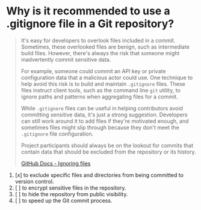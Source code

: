 # Why is it recommended to use a .gitignore file in a Git repository?

> It's easy for developers to overlook files included in a commit. Sometimes, these overlooked files are benign, such as intermediate build files. However, there's always the risk that someone might inadvertently commit sensitive data.
> 
> For example, someone could commit an API key or private configuration data that a malicious actor could use. One technique to help avoid this risk is to build and maintain `.gitignore` files. These files instruct client tools, such as the command line `git` utility, to ignore paths and patterns when aggregating files for a commit.
> 
> While `.gitignore` files can be useful in helping contributors avoid committing sensitive data, it's just a strong suggestion. Developers can still work around it to add files if they're motivated enough, and sometimes files might slip through because they don't meet the `.gitignore` file configuration.
> 
> Project participants should always be on the lookout for commits that contain data that should be excluded from the repository or its history.
> 
> [GitHub Docs - Ignoring files](https://docs.github.com/en/get-started/getting-started-with-git/ignoring-files)

1. [x] to exclude specific files and directories from being committed to version control.
1. [ ] to encrypt sensitive files in the repository.
1. [ ] to hide the repository from public visibility.
1. [ ] to speed up the Git commit process.